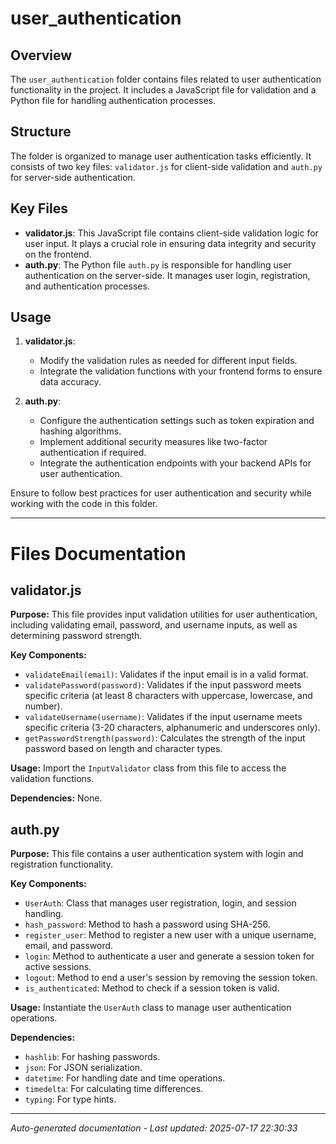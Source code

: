 # user_authentication

## Overview
The `user_authentication` folder contains files related to user authentication functionality in the project. It includes a JavaScript file for validation and a Python file for handling authentication processes.

## Structure
The folder is organized to manage user authentication tasks efficiently. It consists of two key files: `validator.js` for client-side validation and `auth.py` for server-side authentication.

## Key Files
- **validator.js**: This JavaScript file contains client-side validation logic for user input. It plays a crucial role in ensuring data integrity and security on the frontend.
- **auth.py**: The Python file `auth.py` is responsible for handling user authentication on the server-side. It manages user login, registration, and authentication processes.

## Usage
1. **validator.js**:
   - Modify the validation rules as needed for different input fields.
   - Integrate the validation functions with your frontend forms to ensure data accuracy.
   
2. **auth.py**:
   - Configure the authentication settings such as token expiration and hashing algorithms.
   - Implement additional security measures like two-factor authentication if required.
   - Integrate the authentication endpoints with your backend APIs for user authentication.

Ensure to follow best practices for user authentication and security while working with the code in this folder.

---

# Files Documentation

## validator.js

**Purpose:** This file provides input validation utilities for user authentication, including validating email, password, and username inputs, as well as determining password strength.

**Key Components:**
- `validateEmail(email)`: Validates if the input email is in a valid format.
- `validatePassword(password)`: Validates if the input password meets specific criteria (at least 8 characters with uppercase, lowercase, and number).
- `validateUsername(username)`: Validates if the input username meets specific criteria (3-20 characters, alphanumeric and underscores only).
- `getPasswordStrength(password)`: Calculates the strength of the input password based on length and character types.

**Usage:** Import the `InputValidator` class from this file to access the validation functions.

**Dependencies:** None.

## auth.py

**Purpose:** This file contains a user authentication system with login and registration functionality.

**Key Components:**
- `UserAuth`: Class that manages user registration, login, and session handling.
- `hash_password`: Method to hash a password using SHA-256.
- `register_user`: Method to register a new user with a unique username, email, and password.
- `login`: Method to authenticate a user and generate a session token for active sessions.
- `logout`: Method to end a user's session by removing the session token.
- `is_authenticated`: Method to check if a session token is valid.

**Usage:** Instantiate the `UserAuth` class to manage user authentication operations.

**Dependencies:**
- `hashlib`: For hashing passwords.
- `json`: For JSON serialization.
- `datetime`: For handling date and time operations.
- `timedelta`: For calculating time differences.
- `typing`: For type hints.

---
*Auto-generated documentation - Last updated: 2025-07-17 22:30:33*
